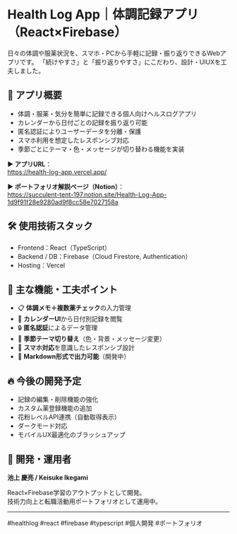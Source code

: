 # Health Log App｜体調記録アプリ（React×Firebase）

日々の体調や服薬状況を、スマホ・PCから手軽に記録・振り返りできるWebアプリです。
「続けやすさ」と「振り返りやすさ」にこだわり、設計・UIUXを工夫しました。

## 🚀 アプリ概要

- 体調・服薬・気分を簡単に記録できる個人向けヘルスログアプリ
- カレンダーから日付ごとの記録を振り返り可能
- 匿名認証によりユーザーデータを分離・保護
- スマホ利用を想定したレスポンシブ対応
- 季節ごとにテーマ・色・メッセージが切り替わる機能を実装

**▶️ アプリURL**：  
https://health-log-app.vercel.app/

**▶️ ポートフォリオ解説ページ（Notion）**：  
https://succulent-tent-197.notion.site/Health-Log-App-1d9f91f28e9280ad9f8cc58e7027158a

## 🛠️ 使用技術スタック

- Frontend：React（TypeScript）
- Backend / DB：Firebase（Cloud Firestore, Authentication）
- Hosting：Vercel

## 🌟 主な機能・工夫ポイント

- 📋 **体調メモ＋複数薬チェック**の入力管理
- 📅 **カレンダーUI**から日付別記録を閲覧
- 🔒 **匿名認証**によるデータ管理
- 🎨 **季節テーマ切り替え**（色・背景・メッセージ変更）
- 📱 **スマホ対応**を意識したレスポンシブ設計
- 📄 **Markdown形式で出力可能**（開発中）

## 🔥 今後の開発予定

- 記録の編集・削除機能の強化
- カスタム薬登録機能の追加
- 花粉レベルAPI連携（自動取得表示）
- ダークモード対応
- モバイルUX最適化のブラッシュアップ

## 👤 開発・運用者

**池上 慶亮 / Keisuke Ikegami**

React×Firebase学習のアウトプットとして開発。  
技術力向上と転職活動用ポートフォリオとして運用中。

---

#healthlog #react #firebase #typescript #個人開発 #ポートフォリオ